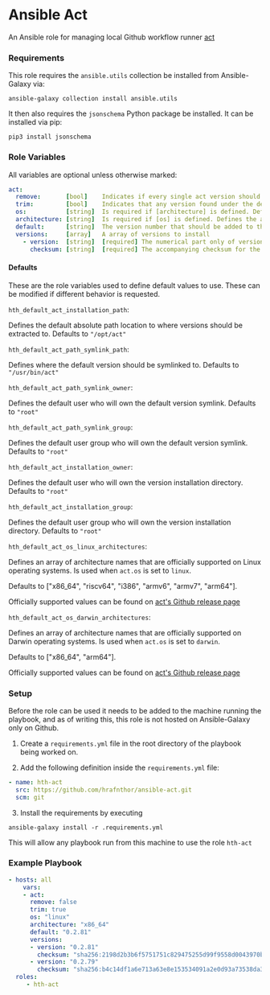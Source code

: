 # Ansible Act
An Ansible role for managing local Github workflow runner [act](https://github.com/nektos/act)


### Requirements

This role requires the `ansible.utils` collection be installed from Ansible-Galaxy via:

```shell
ansible-galaxy collection install ansible.utils
```

It then also requires the `jsonschema` Python package be installed. It can be installed via pip:

```shell
pip3 install jsonschema
```

### Role Variables

All variables are optional unless otherwise marked:

```yaml
act:
  remove:       [bool]    Indicates if every single act version should be removed along with any symlinks to the path
  trim:         [bool]    Indicates that any version found under the default installation path which isn't listed in the [versions] list
  os:           [string]  Is required if [architecture] is defined. Defines the operating system type to download an artifact for. Can by default take any of the following values ["linux", "darwin"]. If both [os] and [architecture] are omitted, the task defaults to [os="linux"] and [architecture="x86_64"]
  architecture: [string]  Is required if [os] is defined. Defines the architecture to download an artifact for. By default can take any of the following values ["x86_64", "riscv64", "i386", "armv6", "armv7", "arm64"] depending on if the [os] type supports it. If both [os] and [architecture] are omitted, the task defaults to [os="linux"] and [architecture="x86_64"]
  default:      [string]  The version number that should be added to the path.
  versions:     [array]   A array of versions to install
    - version:  [string]  [required] The numerical part only of version name to install.
      checksum: [string]  [required] The accompanying checksum for the version to install. Is required to be prefixed with the hash algorithm name, for example "sha256:<checksum>"
```


#### Defaults

These are the role variables used to define default values to use. These can be modified if different behavior is requested.

`hth_default_act_installation_path`:

Defines the default absolute path location to where versions should be extracted to. Defaults to `"/opt/act"`

`hth_default_act_path_symlink_path`:

Defines where the default version should be symlinked to. Defaults to `"/usr/bin/act"`

`hth_default_act_path_symlink_owner`:

Defines the default user who will own the default version symlink. Defaults to `"root"`

`hth_default_act_path_symlink_group`:

Defines the default user group who will own the default version symlink. Defaults to `"root"`

`hth_default_act_installation_owner`:

Defines the default user who will own the version installation directory. Defaults to `"root"`

`hth_default_act_installation_group`:

Defines the default user group who will own the version installation directory. Defaults to `"root"`

`hth_default_act_os_linux_architectures`:

Defines an array of architecture names that are officially supported on Linux operating systems. Is used when `act.os` is set to `linux`.

Defaults to ["x86_64", "riscv64", "i386", "armv6", "armv7", "arm64"].

Officially supported values can be found on [act's Github release page](https://github.com/nektos/act/releases)

`hth_default_act_os_darwin_architectures`:

Defines an array of architecture names that are officially supported on Darwin operating systems. Is used when `act.os` is set to `darwin`.

Defaults to ["x86_64", "arm64"].

Officially supported values can be found on [act's Github release page](https://github.com/nektos/act/releases)


### Setup

Before the role can be used it needs to be added to the machine running the playbook, and as of writing this, this role is not hosted on Ansible-Galaxy only on Github.

1. Create a `requirements.yml` file in the root directory of the playbook being worked on.

2. Add the following definition inside the `requirements.yml` file:

```yml
- name: hth-act
  src: https://github.com/hrafnthor/ansible-act.git
  scm: git
```

3. Install the requirements by executing

```shell
ansible-galaxy install -r .requirements.yml
```

This will allow any playbook run from this machine to use the role `hth-act`


### Example Playbook


```yaml
- hosts: all
    vars:
    - act:
      remove: false
      trim: true
      os: "linux"
      architecture: "x86_64"
      default: "0.2.81"
      versions:
      - version: "0.2.81"
        checksum: "sha256:2198d2b3b6f5751751c829475255d99f9558d0043970b4a043e3af16715fa0cf"
      - version: "0.2.79"
        checksum: "sha256:b4c14df1a6e713a63e8e153534091a2e0d93a73538da301bd3aaa3c1f2a6f571"
  roles:
     - hth-act
```
